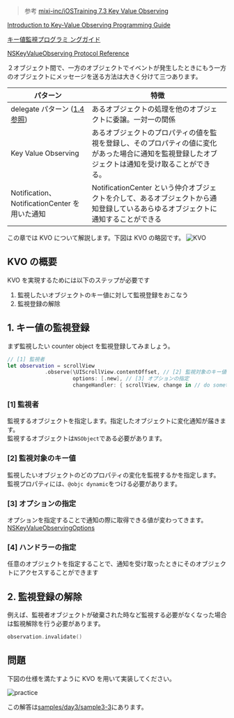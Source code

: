 > 参考 [mixi-inc/iOSTraining 7.3 Key Value Observing](https://github.com/mixi-inc/iOSTraining/wiki/7.3-Key-Value-Observing)

[Introduction to Key-Value Observing Programming Guide](https://developer.apple.com/library/content/documentation/Cocoa/Conceptual/KeyValueObserving/KeyValueObserving.html#//apple_ref/doc/uid/10000177i)

[キー値監視プログラミ ングガイド](https://developer.apple.com/jp/devcenter/ios/library/documentation/KeyValueObserving.pdf)

[NSKeyValueObserving Protocol Reference](https://developer.apple.com/reference/foundation/1657258-nskeyvalueobserving)

２オブジェクト間で、一方のオブジェクトでイベントが発生したときにもう一方のオブジェクトにメッセージを送る方法は大きく分けて三つあります。

| パターン | 特徴 |
|-----|----|
| delegate パターン ([1.4 参照](../../pages/day1/1-4-2_ModalViewController-xib.md)) | あるオブジェクトの処理を他のオブジェクトに委譲。一対一の関係 |
| Key Value Observing |  あるオブジェクトのプロパティの値を監視を登録し、そのプロパティの値に変化があった場合に通知を監視登録したオブジェクトは通知を受け取ることができる。|
| Notification、NotificationCenter を用いた通知 | NotificationCenter という仲介オブジェクトを介して、あるオブジェクトから通知登録しているあらゆるオブジェクトに通知することができる|

この章では KVO について解説します。下図は KVO の略図です。
![KVO](https://raw.github.com/mixi-inc/iOSTraining/master/Doc/Images/7.3/KVO.png)

## KVO の概要

KVO を実現するためには以下のステップが必要です

1. 監視したいオブジェクトのキー値に対して監視登録をおこなう
2. 監視登録の解除

## 1. キー値の監視登録

まず監視したい counter object を監視登録してみましょう。

```swift
// [1] 監視者
let observation = scrollView
            .observe(\UIScrollView.contentOffset, // [2] 監視対象のキー値
                     options: [.new], // [3] オプションの指定
                     changeHandler: { scrollView, change in // do something }}) // [4] ハンドラーの指定
```

### [1] 監視者

監視するオブジェクトを指定します。指定したオブジェクトに変化通知が届きます。  
監視するオブジェクトは`NSObject`である必要があります。

### [2] 監視対象のキー値

監視したいオブジェクトのどのプロパティの変化を監視するかを指定します。  
監視プロパティには、`@objc dynamic`をつける必要があります。

### [3] オプションの指定

オプションを指定することで通知の際に取得できる値が変わってきます。
[NSKeyValueObservingOptions](https://developer.apple.com/library/mac/documentation/Cocoa/Reference/Foundation/Protocols/NSKeyValueObserving_Protocol/Reference/Reference.html#//apple_ref/doc/c_ref/NSKeyValueObservingOptions)

### [4] ハンドラーの指定

任意のオブジェクトを指定することで、通知を受け取ったときにそのオブジェクトにアクセスすることができます

## 2. 監視登録の解除

例えば、監視者オブジェクトが破棄された時など監視する必要がなくなった場合は監視解除を行う必要があります。

```swift
observation.invalidate()
```

## 問題

下図の仕様を満たすように KVO を用いて実装してください。

![practice](https://raw.github.com/mixi-inc/iOSTraining/master/Doc/Images/7.3/practice.png)

この解答は[samples/day3/sample3-3](../../samples/day3/sample3-3)にあります。
